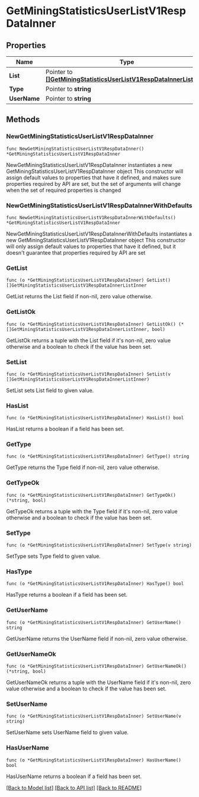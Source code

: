# GetMiningStatisticsUserListV1RespDataInner

## Properties

Name | Type | Description | Notes
------------ | ------------- | ------------- | -------------
**List** | Pointer to [**[]GetMiningStatisticsUserListV1RespDataInnerListInner**](GetMiningStatisticsUserListV1RespDataInnerListInner.md) |  | [optional] 
**Type** | Pointer to **string** |  | [optional] 
**UserName** | Pointer to **string** |  | [optional] 

## Methods

### NewGetMiningStatisticsUserListV1RespDataInner

`func NewGetMiningStatisticsUserListV1RespDataInner() *GetMiningStatisticsUserListV1RespDataInner`

NewGetMiningStatisticsUserListV1RespDataInner instantiates a new GetMiningStatisticsUserListV1RespDataInner object
This constructor will assign default values to properties that have it defined,
and makes sure properties required by API are set, but the set of arguments
will change when the set of required properties is changed

### NewGetMiningStatisticsUserListV1RespDataInnerWithDefaults

`func NewGetMiningStatisticsUserListV1RespDataInnerWithDefaults() *GetMiningStatisticsUserListV1RespDataInner`

NewGetMiningStatisticsUserListV1RespDataInnerWithDefaults instantiates a new GetMiningStatisticsUserListV1RespDataInner object
This constructor will only assign default values to properties that have it defined,
but it doesn't guarantee that properties required by API are set

### GetList

`func (o *GetMiningStatisticsUserListV1RespDataInner) GetList() []GetMiningStatisticsUserListV1RespDataInnerListInner`

GetList returns the List field if non-nil, zero value otherwise.

### GetListOk

`func (o *GetMiningStatisticsUserListV1RespDataInner) GetListOk() (*[]GetMiningStatisticsUserListV1RespDataInnerListInner, bool)`

GetListOk returns a tuple with the List field if it's non-nil, zero value otherwise
and a boolean to check if the value has been set.

### SetList

`func (o *GetMiningStatisticsUserListV1RespDataInner) SetList(v []GetMiningStatisticsUserListV1RespDataInnerListInner)`

SetList sets List field to given value.

### HasList

`func (o *GetMiningStatisticsUserListV1RespDataInner) HasList() bool`

HasList returns a boolean if a field has been set.

### GetType

`func (o *GetMiningStatisticsUserListV1RespDataInner) GetType() string`

GetType returns the Type field if non-nil, zero value otherwise.

### GetTypeOk

`func (o *GetMiningStatisticsUserListV1RespDataInner) GetTypeOk() (*string, bool)`

GetTypeOk returns a tuple with the Type field if it's non-nil, zero value otherwise
and a boolean to check if the value has been set.

### SetType

`func (o *GetMiningStatisticsUserListV1RespDataInner) SetType(v string)`

SetType sets Type field to given value.

### HasType

`func (o *GetMiningStatisticsUserListV1RespDataInner) HasType() bool`

HasType returns a boolean if a field has been set.

### GetUserName

`func (o *GetMiningStatisticsUserListV1RespDataInner) GetUserName() string`

GetUserName returns the UserName field if non-nil, zero value otherwise.

### GetUserNameOk

`func (o *GetMiningStatisticsUserListV1RespDataInner) GetUserNameOk() (*string, bool)`

GetUserNameOk returns a tuple with the UserName field if it's non-nil, zero value otherwise
and a boolean to check if the value has been set.

### SetUserName

`func (o *GetMiningStatisticsUserListV1RespDataInner) SetUserName(v string)`

SetUserName sets UserName field to given value.

### HasUserName

`func (o *GetMiningStatisticsUserListV1RespDataInner) HasUserName() bool`

HasUserName returns a boolean if a field has been set.


[[Back to Model list]](../README.md#documentation-for-models) [[Back to API list]](../README.md#documentation-for-api-endpoints) [[Back to README]](../README.md)


